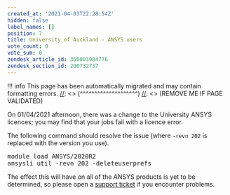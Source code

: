 ```yaml
---
created_at: '2021-04-03T22:28:54Z'
hidden: false
label_names: []
position: 7
title: University of Auckland - ANSYS users
vote_count: 0
vote_sum: 0
zendesk_article_id: 360003984776
zendesk_section_id: 200732737
---
```



[//]: <> (REMOVE ME IF PAGE VALIDATED)
[//]: <> (vvvvvvvvvvvvvvvvvvvv)
!!! info
    This page has been automatically migrated and may contain formatting errors.
[//]: <> (^^^^^^^^^^^^^^^^^^^^)
[//]: <> (REMOVE ME IF PAGE VALIDATED)
<p>On 01/04/2021 afternoon, there was a change to the University ANSYS licences; you may find that your jobs fail with a licence error.</p>
<p>The following command should resolve the issue (where <code>-revn 202</code> is replaced with the version you use).</p>
<pre>module load ANSYS/2020R2<br>ansysli_util -revn 202 -deleteuserprefs</pre>
<p>The effect this will have on all of the ANSYS products is yet to be determined, so please open a <a href="mailto:support.nesi.org.nz" target="_self">support ticket</a> if you encounter problems.</p>